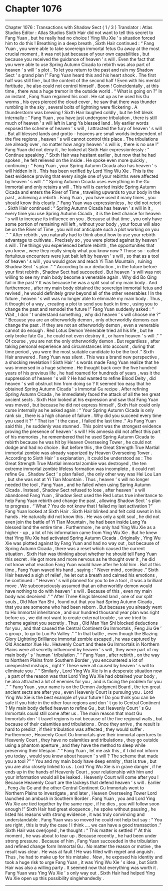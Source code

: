 
# Chapter 1076


---

Chapter 1076 : Transactions with Shadow Sect ( 1 / 3 )
Translator :
Atlas Studios
Editor :
Atlas Studios
Sixth Hair did not want to tell this secret to Fang Yuan , but he really had no choice !
Ying Wu Xie ’ s situation forced him to do this !
Breathing in a deep breath , Sixth Hair continued : “ Fang Yuan , you were able to take sovereign immortal fetus Gu away at the most crucial moment , it was not just because of your own capabilities , but because you received the guidance of heaven ’ s will . Even the fact that you were able to use Spring Autumn Cicada to rebirth was also part of heaven ’ s will ’ s plot . To let you return to the past and ruin my Shadow Sect ’ s grand plan !”
Fang Yuan heard this and his heart shook .
The first half was still fine , but the content of the second half ! Even with his mental fortitude , he also could not control himself .
Boom !
Coincidentally , at this time , there was a huge tremor in the outside world .
“ What is going on ?” In an instant , Fang Yuan regained his cool .
He sat up as he used his Gu worms , his eyes pierced the cloud cover , he saw that there was thunder rumbling in the sky , several bolts of lightning were flickering .
A thunderstorm was brewing !
Sixth Hair laughed coldly , but he felt bleak internally : “ Fang Yuan , you have just undergone tribulation , there is still much of heaven ’ s will left in Lang Ya blessed land . My earlier words exposed the scheme of heaven ’ s will , I attracted the fury of heaven ’ s will . But all blessed lands and grotto - heavens are small worlds independent of the five regions , heaven ’ s will cannot control this place . The tribulations are already over , no matter how angry heaven ’ s will is , there is no use !”
Fang Yuan did not deny it , he looked at Sixth Hair expressionlessly : “ Continue speaking .”
Sixth Hair was hesitant earlier , but now that he had spoken , he felt relieved on the inside .
He spoke even more quickly , continuing : “ Fang Yuan , your Spring Autumn Cicada also has heaven ’ s will hidden in it . This has been verified by Lord Ying Wu Xie . This is the best evidence proving that every single one of your rebirths were affected by heaven ’ s will .”
“ Spring Autumn Cicada uses everything in the Gu Immortal and only retains a will . This will is carried inside Spring Autumn Cicada and enters the River of Time , traveling upwards to your body in the past , achieving a rebirth . Fang Yuan , you have used it many times , you should know this clearly .”
Fang Yuan was expressionless , he did not retort .
Sixth Hair continued : “ Spring Autumn Cicada has heaven ’ s will in it , every time you use Spring Autumn Cicada , it is the best chance for heaven ’ s will to increase its influence on you . Because at that time , you only have some portion of remaining will left , without your body , your focus will also be on the River of Time , you will not anticipate such a plot working on you .”
“ After rebirth , you naturally had to think about how to use your rebirth advantage to cultivate . Precisely so , you were plotted against by heaven ’ s will . The things you experienced before rebirth , the opportunities that you knew , were they really simply what you know now ? Those so - called fortuitous encounters were just bait left by heaven ’ s will , so that as a tool of heaven ’ s will , you would grow and reach Yi Tian Mountain , ruining Shadow Sect ’ s plan .”
“ According to our deduction , in the future before your first rebirth , Shadow Sect had succeeded . But heaven ’ s will was not willing to see my main body become a venerable again . Why did Bo Qing fail in the past ? It was because he was a split soul of my main body . And furthermore , after my main body obtained the sovereign immortal fetus and revived , he would definitely grow beyond all of the other venerables ! In the future , heaven ’ s will was no longer able to eliminate my main body . Thus , it thought of a way , creating a plot to send you back in time , using you to change the past and remodel the future !”
Fang Yuan suddenly asked : “ Wait , I don ’ t understand something , why did heaven ’ s will choose me ?”
“ Because you are an otherworldly demon , only otherworldly demons can change the past . If they are not an otherworldly demon , even a venerable cannot do enough . Red Lotus Demon Venerable tried all his life , but he only broke fate Gu , he could not even destroy it , or harm heaven ’ s will .”
“ Of course , you are not the only otherworldly demon . But regardless , after taking personal experience and circumstances into account , during that time period , you were the most suitable candidate to be the tool .” Sixth Hair answered .
Fang Yuan was silent .
This was a brand new perspective , a shocking revelation !
Sixth Hair ’ s words made Fang Yuan realize that he was immersed in a huge scheme .
He thought back over the five hundred years of his previous life , he had roamed for hundreds of years , was it the suppression of heaven ’ s will ?
He had wanted to refine Blood Deity , did heaven ’ s will obstruct him from doing so ?
It seemed too easy that he obtained Spring Autumn Cicada ’ s Immortal Gu recipe .
After refining Spring Autumn Cicada , he immediately faced the attack of all the ten great ancient sects .
Sixth Hair looked at his expression and saw that Fang Yuan was moved , but because he did not express himself , Sixth Hair could only curse internally as he asked again :
“ Your Spring Autumn Cicada is only rank six , there is a high chance of failure . Why did you succeed every time you used it ?”
“ That isn ’ t the case , I failed the last time .” As Fang Yuan said this , he suddenly was stunned .
This point was the strongest evidence proving the presence of heaven ’ s will !
His amnesia did not affect this part of his memories , he remembered that he used Spring Autumn Cicada to rebirth because he was hit by Heaven Overseeing Tower , he could not dodge and had no choice .
But before this , the Great Strength True Martial immortal zombie was already vaporized by Heaven Overseeing Tower .
According to Sixth Hair ’ s explanation , it could be understood as : The Great Strength True Martial immortal zombie was destroyed , the ten extreme immortal zombie lifeless formation was incomplete , it could not refine Gu . Shadow Sect ’ s plan failed , the only other way was Hei Lou Lan , but she was not at Yi Tian Mountain . Thus , heaven ’ s will no longer needed the tool , Fang Yuan , and he failed when using Spring Autumn Cicada .
Instead , Shadow Sect refused to lose , after heaven ’ s will abandoned Fang Yuan , Shadow Sect used the Red Lotus true inheritance to help Fang Yuan rebirth and change the past , allowing Shadow Sect ’ s plan to progress .
“ What ? You do not know that I failed my last activation ?” Fang Yuan looked at Sixth Hair .
Sixth Hair blinked and felt cold sweat in his hands .
He naturally did not know this .
He was only a split soul , he did not even join the battle of Yi Tian Mountain , he had been inside Lang Ya blessed land the entire time . Furthermore , he only had Ying Wu Xie as a higher - up , a lot of his information came from Ying Wu Xie .
But he knew that Ying Wu Xie had activated Spring Autumn Cicada . Originally , Ying Wu Xie was plotted against by Fang Yuan and had no way out , but because of Spring Autumn Cicada , there was a reset which caused the current situation .
Sixth Hair was thinking about whether he should tell Fang Yuan this secret . He got more and more nervous as he thought over it , he did not know what reaction Fang Yuan would have after he told him .
But at this time , Fang Yuan waved his hand , saying : “ Never mind , continue .”
Sixth Hair heaved a sigh of relief , he let out a breath and calmed his emotions , he continued : “ Heaven ’ s will planned for you to be a tool , it was a brilliant move . We subconsciously assumed that an otherworldly demon would have nothing to do with heaven ’ s will . Because of this , even my main body was deceived .”
“ After Three Kings blessed land , one of our split souls , Old Man Yan Shi , found out that you had Spring Autumn Cicada , that you are someone who had been reborn . But because you already went to Hu Immortal inheritance , and our hundred thousand year plan was right before us , we did not want to create external trouble , so we tried to scheme against you secretly . Thus , Old Man Yan Shi blocked deductions for you , and that caused the Central Continent Gu Immortals , Feng Jiu Ge ’ s group , to go to Luo Po Valley .”
“ In that battle , even though the Blazing Glory Lightning Brilliance immortal zombie escaped , he was captured by Old Ancestor Xue Hu . Heavenly Court and these Gu Immortals in Northern Plains were all secretly influenced by heaven ’ s will , they were part of my main body ’ s ‘ human ’ tribulation .”
“ Fang Yuan , after rebirth , on the way to Northern Plains from Southern Border , you encountered a lot of unexpected mishaps , right ? These were all caused by heaven ’ s will to eliminate you .”
“ Similarly , Lord Ying Wu Xie is in a desperate situation now , a part of the reason was that Lord Ying Wu Xie had obtained your body , he also attracted a lot of enemies for you , and is facing the problem for you .”
“ Fang Yuan , your name is on the Demon Judgment Board , the ten great ancient sects are after you , even Heavenly Court is pursuing you . Lord Ying Wu Xie is the best example of your future ! Do you think you can be safe if you hide in the other four regions and don ’ t go to Central Continent ? My main body defied heaven to refine Gu , but Heavenly Court ’ s Gu Immortals could still come after us . The main reason that most Gu Immortals don ’ t travel regions is not because of the five regional walls , but because of their calamities and tribulations . Once they arrive , the result is hard to predict , if their tribulation was affected , they would suffer . Furthermore , Heavenly Court Gu Immortals give their immortal apertures to Heavenly Court , they have no calamities and tribulations , they go outside using a phantom aperture , and they have the method to sleep while preserving their lifespan .”
“ Fang Yuan , let me ask this , if I did not inform you today , would you know about heaven ’ s will ? The scheme that made you a tool ?”
“ You and my main body have deep enmity , that is true , but you are also closely linked to us . Lord Ying Wu Xie is in grave danger , if he ends up in the hands of Heavenly Court , your relationship with him and your information would all be leaked . Heavenly Court will come after you ! Because Heavenly Court are the lackeys that defend heaven ’ s will . Earlier , Feng Jiu Ge and the other Central Continent Gu Immortals went to Northern Plains to investigate , and later , Heaven Overseeing Tower Lord launched an ambush in Southern Border . Fang Yuan , you and Lord Ying Wu Xie are tied together by the same rope , if he dies , you will follow soon enough !”
Sixth Hair had great eloquence , he spoke without pausing , he listed his reasons with strong evidence , it was truly convincing and understandable .
Fang Yuan was so moved he could not help but say : “ You are right , this is truly the case ! I think …. we can have a good transaction .”
Sixth Hair was overjoyed , he thought : “ This matter is settled !”
At this moment , he was about to tear up .
Because recently , he had been under strong pressure .
Because of him , Fang Yuan succeeded in the tribulation and refined change form Immortal Gu .
No matter the reason or motive , the result was clear .
He was at fault !
He was filled with regret and anguish .
Thus , he had to make up for his mistake .
Now , he exposed his identity and took a huge risk to urge Fang Yuan , it was Ying Wu Xie ’ s idea , but Sixth Hair was also a willing party .
It seemed now that everything was worth it .
Fang Yuan was Ying Wu Xie ’ s only way out . Sixth Hair had helped Ying Wu Xie open up this possibility singlehandedly .

---

